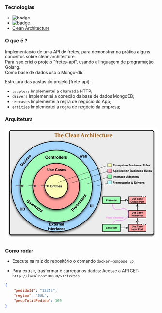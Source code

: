 ### Tecnologias

- <img src="https://badges.aleen42.com/src/golang.svg" alt="badge"/> 
- <img src="https://badges.aleen42.com/src/docker.svg" alt="badge"/> 
- [Clean Architecture](https://blog.cleancoder.com/uncle-bob/2012/08/13/the-clean-architecture.html)

### O que é ?
Implementação de uma API de fretes, para demonstrar na prática alguns conceitos sobre clean architecture.\
Para isso criei o projeto "fretes-api", usando a linguagem de programação Golang.\
Como base de dados uso o Mongo-db.

Estrutura das pastas do projeto [frete-api]:
- `adapters` Implementei a chamada HTTP;
- `drivers`  Implementei a conexão da base de dados MongoDB;
- `usecases` Implementei a regra de negócio do App;
- `entities` Implementei a regra de negócio da empresa;


### Arquitetura
![](https://github.com/lucianoortizsilva/clean-architecture/blob/main/static/clean-architecture.jpg?raw=true)

### Como rodar
- Execute na raiz do repositório o comando `docker-compose up`

- Para extrair, trasformar e carregar os dados:
Acesse a API GET: ` http://localhost:8080/v1/fretes`

```json
{
	"pedidoId": "12345",
	"regiao": "SUL",	
	"pesoTotalPedido": 100
}
```
